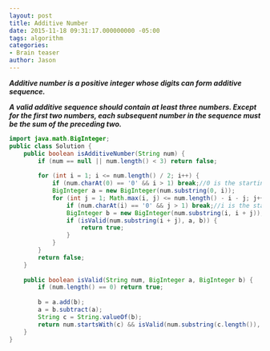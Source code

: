 ```yaml
---
layout: post
title: Additive Number
date: 2015-11-18 09:31:17.000000000 -05:00
tags: algorithm
categories:
- Brain teaser
author: Jason
---
```

<p><strong><em>Additive number is a positive integer whose digits can form additive sequence.</p>

A valid additive sequence should contain at least three numbers. Except for the first two numbers, each subsequent number in the sequence must be the sum of the preceding two.</em></strong></p>
``` java
import java.math.BigInteger;
public class Solution {
    public boolean isAdditiveNumber(String num) {
        if (num == null || num.length() < 3) return false;
        
        for (int i = 1; i <= num.length() / 2; i++) {
            if (num.charAt(0) == '0' && i > 1) break;//0 is the starting point of the first number
            BigInteger a = new BigInteger(num.substring(0, i));
            for (int j = 1; Math.max(i, j) <= num.length() - i - j; j++) {
                if (num.charAt(i) == '0' && j > 1) break;//i is the starting point of the second number
                BigInteger b = new BigInteger(num.substring(i, i + j));
                if (isValid(num.substring(i + j), a, b)) {
                    return true;
                }
            }
        }
        return false;
    }
    
    public boolean isValid(String num, BigInteger a, BigInteger b) {
        if (num.length() == 0) return true;
        
        b = a.add(b);
        a = b.subtract(a);
        String c = String.valueOf(b);
        return num.startsWith(c) && isValid(num.substring(c.length()), a, b);
    }
}
```
